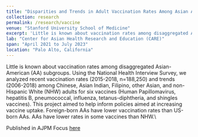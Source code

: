 ```yaml
---
title: "Disparities and Trends in Adult Vaccination Rates Among Asian Americans"
collection: research
permalink: /research/vaccine
venue: "Stanford University School of Medicine"
excerpt: 'Little is known about vaccination rates among disaggregated Asian-American (AA) subgroups. Using the National Health Interview Survey, we analyzed recent vaccination rates (2015-2018, n=188,250) and trends (2006-2018) among Chinese, Asian Indian, Filipino, other Asian, and non-Hispanic White (NHW) adults for six vaccines (Human Papillomavirus, hepatitis B, pneumococcal, influenza, tetanus-diphtheria, and shingles vaccines). This project aimed to help inform policies aimed at increasing vaccine uptake. Foreign-born AAs have lower vaccination rates than US-born AAs. AAs have lower rates in some vaccines than NHW.'
lab: "Center for Asian Health Research and Education (CARE)"
span: "April 2021 to July 2023"
location: "Palo Alto, California"
---
```


Little is known about vaccination rates among disaggregated Asian-American (AA) subgroups. Using the National Health Interview Survey, we analyzed recent vaccination rates (2015-2018, n=188,250) and trends (2006-2018) among Chinese, Asian Indian, Filipino, other Asian, and non-Hispanic White (NHW) adults for six vaccines (Human Papillomavirus, hepatitis B, pneumococcal, influenza, tetanus-diphtheria, and shingles vaccines). This project aimed to help inform policies aimed at increasing vaccine uptake. Foreign-born AAs have lower vaccination rates than US-born AAs. AAs have lower rates in some vaccines than NHW.\

Published in AJPM Focus [here](https://www.sciencedirect.com/science/article/pii/S2773065422000426?via%3Dihub)
